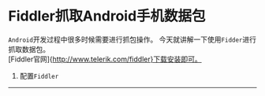 Fiddler抓取Android手机数据包
===

`Android`开发过程中很多时候需要进行抓包操作。 今天就讲解一下使用`Fidder`进行抓取数据包。                  
[Fiddler官网]{http://www.telerik.com/fiddler}下载安装即可。     
1. 配置`Fiddler`     
     

    
---
